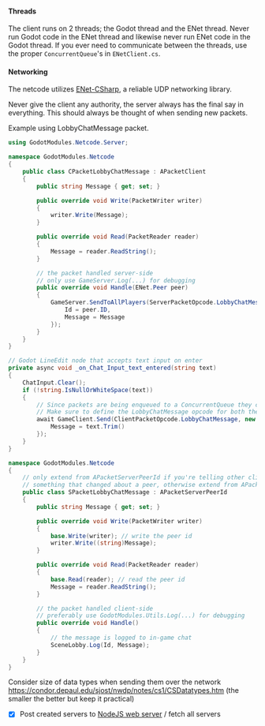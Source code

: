 #### Threads
The client runs on 2 threads; the Godot thread and the ENet thread. Never run Godot code in the ENet thread and likewise never run ENet code in the Godot thread. If you ever need to communicate between the threads, use the proper `ConcurrentQueue`'s in `ENetClient.cs`.

#### Networking
The netcode utilizes [ENet-CSharp](https://github.com/SoftwareGuy/ENet-CSharp/blob/master/DOCUMENTATION.md), a reliable UDP networking library.

Never give the client any authority, the server always has the final say in everything. This should always be thought of when sending new packets.

Example using LobbyChatMessage packet.
```cs
using GodotModules.Netcode.Server;

namespace GodotModules.Netcode 
{
    public class CPacketLobbyChatMessage : APacketClient
    {
        public string Message { get; set; }

        public override void Write(PacketWriter writer)
        {
            writer.Write(Message);
        }

        public override void Read(PacketReader reader)
        {
            Message = reader.ReadString();
        }

        // the packet handled server-side
        // only use GameServer.Log(...) for debugging
        public override void Handle(ENet.Peer peer)
        {
            GameServer.SendToAllPlayers(ServerPacketOpcode.LobbyChatMessage, new SPacketLobbyChatMessage {
                Id = peer.ID,
                Message = Message
            });
        }
    }
}
```

```cs
// Godot LineEdit node that accepts text input on enter
private async void _on_Chat_Input_text_entered(string text)
{
    ChatInput.Clear();
    if (!string.IsNullOrWhiteSpace(text))
    {
        // Since packets are being enqueued to a ConcurrentQueue they can be called from any thread
        // Make sure to define the LobbyChatMessage opcode for both the client and server in _Opcodes.cs
        await GameClient.Send(ClientPacketOpcode.LobbyChatMessage, new CPacketLobbyChatMessage {
            Message = text.Trim()
        });
    }
}
```

```cs
namespace GodotModules.Netcode 
{
    // only extend from APacketServerPeerId if you're telling other clients about
    // something that changed about a peer, otherwise extend from APacketServer
    public class SPacketLobbyChatMessage : APacketServerPeerId
    {
        public string Message { get; set; }

        public override void Write(PacketWriter writer)
        {
            base.Write(writer); // write the peer id
            writer.Write((string)Message);
        }

        public override void Read(PacketReader reader)
        {
            base.Read(reader); // read the peer id
            Message = reader.ReadString();
        }

        // the packet handled client-side
        // preferably use GodotModules.Utils.Log(...) for debugging
        public override void Handle()
        {
            // the message is logged to in-game chat
            SceneLobby.Log(Id, Message);
        }
    }
}
```

Consider size of data types when sending them over the network https://condor.depaul.edu/sjost/nwdp/notes/cs1/CSDatatypes.htm (the smaller the better but keep it practical)

- [x] Post created servers to [NodeJS web server](https://github.com/valkyrienyanko/GodotListServers) / fetch all servers
